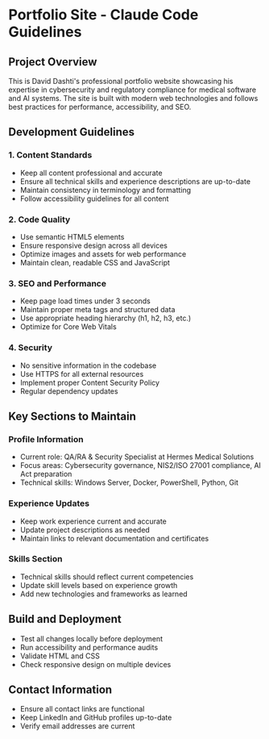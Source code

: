 # Portfolio Site - Claude Code Guidelines

## Project Overview

This is David Dashti's professional portfolio website showcasing his expertise in cybersecurity and regulatory compliance for medical software and AI systems. The site is built with modern web technologies and follows best practices for performance, accessibility, and SEO.

## Development Guidelines

### 1. Content Standards
- Keep all content professional and accurate
- Ensure all technical skills and experience descriptions are up-to-date
- Maintain consistency in terminology and formatting
- Follow accessibility guidelines for all content

### 2. Code Quality
- Use semantic HTML5 elements
- Ensure responsive design across all devices
- Optimize images and assets for web performance
- Maintain clean, readable CSS and JavaScript

### 3. SEO and Performance
- Keep page load times under 3 seconds
- Maintain proper meta tags and structured data
- Use appropriate heading hierarchy (h1, h2, h3, etc.)
- Optimize for Core Web Vitals

### 4. Security
- No sensitive information in the codebase
- Use HTTPS for all external resources
- Implement proper Content Security Policy
- Regular dependency updates

## Key Sections to Maintain

### Profile Information
- Current role: QA/RA & Security Specialist at Hermes Medical Solutions
- Focus areas: Cybersecurity governance, NIS2/ISO 27001 compliance, AI Act preparation
- Technical skills: Windows Server, Docker, PowerShell, Python, Git

### Experience Updates
- Keep work experience current and accurate
- Update project descriptions as needed
- Maintain links to relevant documentation and certificates

### Skills Section
- Technical skills should reflect current competencies
- Update skill levels based on experience growth
- Add new technologies and frameworks as learned

## Build and Deployment
- Test all changes locally before deployment
- Run accessibility and performance audits
- Validate HTML and CSS
- Check responsive design on multiple devices

## Contact Information
- Ensure all contact links are functional
- Keep LinkedIn and GitHub profiles up-to-date
- Verify email addresses are current